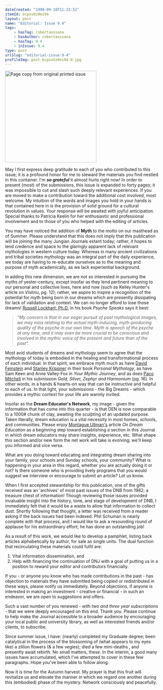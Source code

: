 ```yaml
---
dateCreated: "1990-09-18T11:32:52"
itemId: bcpov6z0ei94
layout: post
name: "Editorial: Issue 9.4"
tags:
    - hasTag: robertaossana
    - hasAuthor: robertaossana
    - hasTag: 9.4
    - inIssue: 9.4
type: post
urlSlug: "editorial-issue-9-4"
profileImg: post-bcpov6z0ei94-0.jpg
---
```


<img src="../images/post-bcpov6z0ei94-0.jpg" width="300" height="auto" alt="Page copy from original printed issue"/>

May I first express deep gratitude to each of you who contributed to this issue; it is a profound honor for me to steward the materials you find nestled in this container. I'm **_so grateful_** it almost hurts right now! In order to present (most) of the submissions, this issue is expanded to forty pages; it was impossible to cut and slash such deeply relevant experiences. If you are moved to make a contribution toward the additional cost involved, most welcome. My intuition of the words and images you hold in your hands is that contained here in is the provision of solid ground for a cultural revolution in values. Your response will be awaited with joyful anticipation. Special thanks to Patricia Keelin for her enthusiastic and professional involvement and to those of you who helped with the editing of articles.

You may have noticed the addition of **Myth** to the motto on our masthead as of Summer. Please understand that this does not imply that this publication will be joining the many Jungian Journals extant today; rather, it hopes to lend credence and space to the glaringly apparent lack of relevant mythologies in western culture today. Whereas in many ancient civilizations and tribal societies mythology was an integral part of the daily experience, we today are having to re-educate ourselves as to the meaning and purpose of myth academically, as we lack experiential background.

In adding this new dimension, we are not so interested in pursuing the myths of yester-century, except insofar as they lend pertinent meaning to our personal and collective lives, here and now (such as Kelley Hunter's article on _Vishnu_, pg. 12); rather, we aspire to inspire a recognition of the potential for myth being born in our dreams which are presently dissipating for lack of validation and context. We can no longer afford to lose those dreams! [Russell Lockhart, Ph.D.](../@ral) in his book _Psyche Speaks_ says it best:

> _"My concern is that in our eager pursuit of past mythological images, we may miss relating to the actual myth-inducing, myth-producing quality of the psyche in our own time. Myth is speech of the psyche at any time, and it may even be more crucial to be conscious and involved in the mythic voice of the present and future than of the past"._

Most avid students of dreams and mythology seem to agree that the mythology of today is embodied in the healing and transformational process of each individual. In that spirit, we embrace myth much as have [David Feinstein](../@davidfeinstein) and [Stanley Krippner](../@stanleykrippner) in their book _Personal Mythology_, as have Sam Keen and Anne Valley-Fox in _Your Mythic Journey_, and as does [Paco Mitchell](../@paco) in his submission _Gold, Silver, Zephyr and Harmonium_ (pg. 16). In other words, in a hands & hearts-on way that can be instructive and helpful to each of us. In that light, your submissions - the Big Dreams - which provides a mythic context for your life are warmly invited.

Insofar as the **Dream Educator's Network**, my image - given the information that has come into this quarter - is that DEN is now comparable to a 1000# chunk of clay, awaiting the sculpting of an updated purpose. Taken literally, dream education is a vital necessity in most homes, schools, and communities. Please enjoy [Montague Ullman's](../@montagueullman) article _On Dream Education_ as a beginning step toward establishing a section in this Journal in which dream educators may share insights, experience, etc. What shape this section and/or new form the net work will take is evolving; we'll keep you informed and vice versa.

What are you doing toward educating and integrating dream sharing into your family, your schools and Sunday schools, your community? What is happening in your area in this regard, whether you are actually doing it or not? Is there someone who is providing lively programs that you would suggest we interview or encourage to submit an article? Let us know.

When I first accepted stewardship for this publication, one of the gifts received was an 'archives' of most past issues of the DNB from 1982; a treasure chest of information! Though reviewing those issues provided invaluable insight into the history, tone, and stage of development of DNB, I immediately felt that it would be a waste to allow that information to collect dust. Shortly following that thought, a letter was received from a reader asking if the back issues had been indexed. Phil Schuman is nearly complete with that process, and I would like to ask a resounding round of applause for his extraordinary effort; he has done an outstanding job!

As a result of this work, we would like to develop a pamphlet, listing back articles alphabetically by author, for sale as single units. The dual function that recirculating these materials could fulfil are:

1. Vital information dissemination, and
2. Help with financing the continuation of DNJ with a goal of putting us in a position to reward your editor and contributors financially.

If you - or anyone you know who has made contributions in the past - has objection to materials they have submitted being copied or redistributed in these ways, please notify us immediately. Beyond objections, if anyone is interested in making an investment - creative or financial - in such an endeavor, we are open to suggestions and offers.

Such a vast number of you renewed - with _two and three year subscriptions_ - that we were deeply encouraged on this end. Thank you. Please continue to help make the Journal accessible to a broader audience by encouraging your local public and university library, as well as interested friends and/or clients, to subscribe.

Since summer issue, I have: (nearly) completed my Graduate degree; been catalytical in the process of the blossoming of (what appears to my eyes like) a zillion flowers (& a few vegies); died a few mini-deaths , and presently await rebirth. No small matters, these. In the interim, a good many issues have accumulated, which I've attempted to cover in these few paragraphs. Hope you've been able to follow along.

Now it is time for the Autumn harvest. My prayer is that this fruit will revitalize us and elevate the manner in which we regard one another during this (embodied) phase of the mystery. Network consciously and peacefully.
